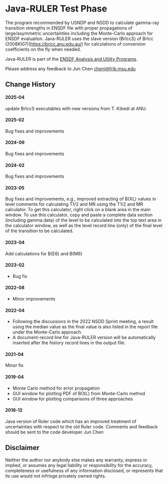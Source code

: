 # Java-RULER Test Phase
The program recommended by USNDP and NSDD to calculate gamma-ray transition strengths in ENSDF file with proper propagations of large/asymmetric uncertainties including the Monte-Carlo approach for ENSDF evaluation. Java-RULER uses the slave version (BrIccS) of BrIcc (2008KI07)(https://bricc.anu.edu.au/) for calculations of conversion coefficients on the fly when needed. 

Java-RULER is part of the [ENSDF Analysis and Utility Programs](https://nds.iaea.org/public/ensdf_pgm/).

Please address any feedback to Jun Chen chenj@frib.msu.edu

## Change History

#### 2025-04
update BrIccS executables with new versions from T. Kibedi at ANU.

#### 2025-02
Bug fixes and improvements

#### 2024-09
Bug fixes and improvements

#### 2024-02
Bug fixes and improvements

#### 2023-05
Bug fixes and improvements, e.g., improved extracting of B(XL) values in level comments for calculating T1/2 and MR using the T1/2 and MR calculator. To get this calculator, right click on a blank area in the main window. To use this calculator, copy and paste a complete data section (including gamma data) of the level to be calculated into the top text area in the calculator window, as well as the level record line (only) of the final level of the transition to be calculated. 

#### 2023-04
Add calculations for B(E6) and B(M6)

#### 2023-02
-	Bug fix

#### 2022-08
-	Minor improvements

#### 2022-04
-	Following the discussions in the 2022 NSDD Sprint meeting, a result using the median value as the final value is also listed in the report file under the Monte-Carlo approach.  
-	A document-record line for Java-RULER version will be automatically inserted after the history record lines in the output file.

#### 2021-04
Minor fix 

#### 2019-04 
- Monte Carlo method for error propagation
- GUI window for plotting PDF of B(XL) from Monte-Carlo method
- GUI window for plotting comparisons of three approaches

#### 2018-12
Java version of Ruler code which has an improved treatment of uncertainties with respect to the old Ruler code. 
Comments and feedback should be sent to the code developer Jun Chen

## Disclaimer

Neither the author nor anybody else makes any warranty, express or implied, or assumes any legal liability or responsibility for the accuracy, completeness or usefulness of any information disclosed, or represents that its use would not infringe privately owned rights.
